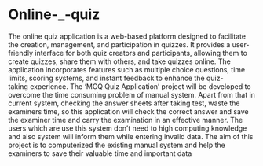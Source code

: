# Online-_-quiz

The online quiz application is a web-based platform designed to facilitate the creation, management, and participation in quizzes. 
It provides a user-friendly interface for both quiz creators and participants, allowing them to create quizzes, share them with others, and take quizzes online.
The application incorporates features such as multiple choice questions, time limits, scoring systems, and instant feedback to enhance the quiz-taking experience.
The ‘MCQ Quiz Application’ project will be developed to overcome the time consuming problem of manual
system. Apart from that in current system, checking the answer sheets after taking test, waste the examiners
time, so this application will check the correct answer and save the examiner time and carry the examination
in an effective manner. The users which are use this system don’t need to high computing knowledge and
also system will inform them while entering invalid data. The aim of this project is to computerized the
existing manual system and help the examiners to save their valuable time and important data

